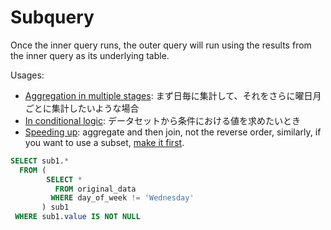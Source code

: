 # Subquery
  
Once the inner query runs, the outer query will run using the results from the inner query as its underlying table.

Usages:
* [Aggregation in multiple stages](https://mode.com/sql-tutorial/sql-sub-queries/#using-subqueries-to-aggregate-in-multiple-stages): まず日毎に集計して、それをさらに曜日月ごとに集計したいような場合
* [In conditional logic](https://mode.com/sql-tutorial/sql-sub-queries/#subqueries-in-conditional-logic): データセットから条件における値を求めたいとき
* [Speeding up](https://mode.com/sql-tutorial/sql-sub-queries/#joining-subqueries): aggregate and then join, not the reverse order, similarly, if you want to use a subset, [make it first](https://mode.com/sql-tutorial/sql-performance-tuning/#reducing-table-size).
  
  
```sql
SELECT sub1.*
  FROM (
        SELECT *
          FROM original_data
         WHERE day_of_week != 'Wednesday'
       ) sub1
 WHERE sub1.value IS NOT NULL
```
